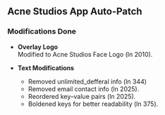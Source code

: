 ## Acne Studios App Auto-Patch

### Modifications Done

- **Overlay Logo**  
  Modified to Acne Studios Face Logo (ln 2010).

- **Text Modifications**
  - Removed unlimited_defferal info (ln 344)  
  - Removed email contact info (ln 2025).  
  - Reordered key–value pairs (ln 2025).  
  - Boldened keys for better readability (ln 375).